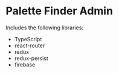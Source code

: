 # Palette Finder Admin

Includes the following libraries:

* TypeScript
* react-router
* redux
* redux-persist
* firebase
